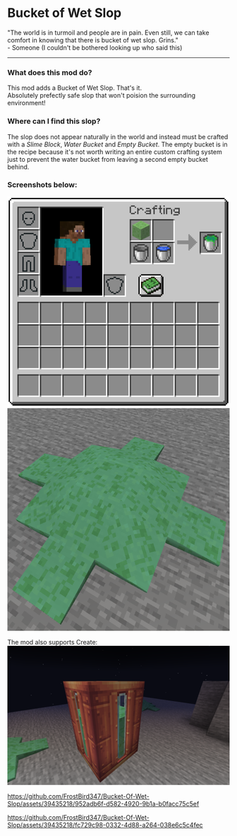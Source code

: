 # Bucket of Wet Slop

"The world is in turmoil and people are in pain. Even still, we can take comfort in knowing that there is bucket of wet slop. Grins."<br> \- Someone (I couldn't be bothered looking up who said this)
<hr>

### What does this mod do?
 This mod adds a Bucket of Wet Slop. That's it.<br>
Absolutely prefectly safe slop that won't poision the surrounding environment!

### Where can I find this slop?
 The slop does not appear naturally in the world and instead must be crafted with a *Slime Block*, *Water Bucket* and *Empty Bucket*. The empty bucket is in the recipe because it's not worth writing an entire custom crafting system just to prevent the water bucket from leaving a second empty bucket behind.

### Screenshots below:
 ![Bucket of Wet Slop](./media/VanillaCrafting.png)<br>
 ![Wet Slop](./media/Fluid.png)<br>

The mod also supports Create:<br>
![Create Support](./media/CreateTank.png)<br>

https://github.com/FrostBird347/Bucket-Of-Wet-Slop/assets/39435218/952adb6f-d582-4920-9b1a-b0facc75c5ef

https://github.com/FrostBird347/Bucket-Of-Wet-Slop/assets/39435218/fc729c98-0332-4d88-a264-038e6c5c4fec
